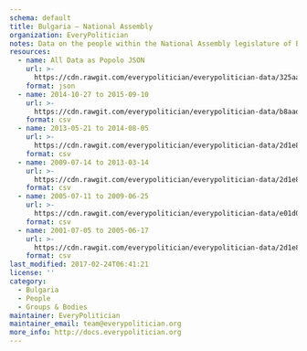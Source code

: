 ```yaml
---
schema: default
title: Bulgaria — National Assembly
organization: EveryPolitician
notes: Data on the people within the National Assembly legislature of Bulgaria.
resources:
  - name: All Data as Popolo JSON
    url: >-
      https://cdn.rawgit.com/everypolitician/everypolitician-data/325aaee44c222497d95e84ab5639ce0c214cb34e/data/Bulgaria/National_Assembly/ep-popolo-v1.0.json
    format: json
  - name: 2014-10-27 to 2015-09-10
    url: >-
      https://cdn.rawgit.com/everypolitician/everypolitician-data/b8aad8c8d74d3cfaf7de858f3e1afade847228c9/data/Bulgaria/National_Assembly/term-43.csv
    format: csv
  - name: 2013-05-21 to 2014-08-05
    url: >-
      https://cdn.rawgit.com/everypolitician/everypolitician-data/2d1e8261f1f2e0785a6400e6da2034d9f657e00b/data/Bulgaria/National_Assembly/term-42.csv
    format: csv
  - name: 2009-07-14 to 2013-03-14
    url: >-
      https://cdn.rawgit.com/everypolitician/everypolitician-data/2d1e8261f1f2e0785a6400e6da2034d9f657e00b/data/Bulgaria/National_Assembly/term-41.csv
    format: csv
  - name: 2005-07-11 to 2009-06-25
    url: >-
      https://cdn.rawgit.com/everypolitician/everypolitician-data/e01d04163f7b31148d7e5fb9cd2a35e409a2430b/data/Bulgaria/National_Assembly/term-40.csv
    format: csv
  - name: 2001-07-05 to 2005-06-17
    url: >-
      https://cdn.rawgit.com/everypolitician/everypolitician-data/2d1e8261f1f2e0785a6400e6da2034d9f657e00b/data/Bulgaria/National_Assembly/term-39.csv
    format: csv
last_modified: 2017-02-24T06:41:21
license: ''
category:
  - Bulgaria
  - People
  - Groups & Bodies
maintainer: EveryPolitician
maintainer_email: team@everypolitician.org
more_info: http://docs.everypolitician.org
---
```

